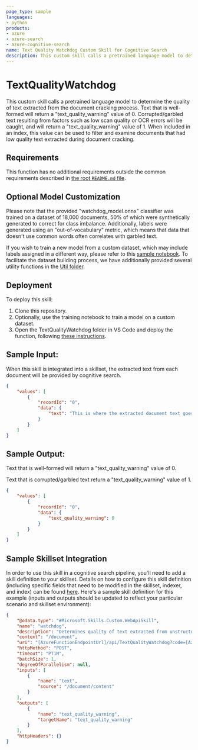 ```yaml
---
page_type: sample
languages:
- python
products:
- azure
- azure-search
- azure-cognitive-search
name: Text Quality Watchdog Custom Skill for Cognitive Search
description: This custom skill calls a pretrained language model to determine the quality of text extracted from the document cracking process.
---
```


# TextQualityWatchdog

This custom skill calls a pretrained language model to determine the quality of text extracted from the document cracking process.
Text that is well-formed will return a "text_quality_warning" value of 0.
Corrupted/garbled text resulting from factors such as low scan quality or OCR errors will be caught, and will return a "text_quality_warning" value of 1.
When included in an index, this value can be used to filter and examine documents that had low quality text extracted during document cracking.

## Requirements

This function has no additional requirements outside the common requirements described in [the root `README.md` file](../../README.md).

## Optional Model Customization

Please note that the provided "watchdog_model.onnx" classifier was trained on a dataset of 18,000 documents, 50% of which were synthetically generated to correct for class imbalance.
Additionally, labels were generated using an "out-of-vocabulary" metric, which means that data that doesn't use common words often correlates with garbled text.

If you wish to train a new model from a custom dataset, which may include labels assigned in a different way,
please refer to this [sample notebook](./Watchdog/Model/TrainWatchdogModel.ipynb).
To facilitate the dataset building process, we have additionally provided several utility functions in the [Util folder](./Watchdog/Util).

## Deployment

To deploy this skill:
1. Clone this repository.
2. Optionally, use the training notebook to train a model on a custom dataset.
3. Open the TextQualityWatchdog folder in VS Code and deploy the function, following [these instructions](https://docs.microsoft.com/en-us/azure/azure-functions/functions-develop-vs-code?tabs=python).

## Sample Input:

When this skill is integrated into a skillset, the extracted text from each document will be provided by cognitive search.

```json
{
    "values": [
        {
            "recordId": "0",
            "data": {
                "text": "This is where the extracted document text goes."
            }
        }
    ]
}
```

## Sample Output:

Text that is well-formed will return a "text_quality_warning" value of 0.

Text that is corrupted/garbled text return a "text_quality_warning" value of 1.

```json
{
    "values": [
        {
            "recordId": "0",
            "data": {
                "text_quality_warning": 0
            }
        }
    ]
}
```

## Sample Skillset Integration

In order to use this skill in a cognitive search pipeline, you'll need to add a skill definition to your skillset.
Details on how to configure this skill definition (including specific fields that need to be modified in the skillset, indexer, and index) can be found [here](https://docs.microsoft.com/en-us/azure/search/cognitive-search-defining-skillset).
Here's a sample skill definition for this example (inputs and outputs should be updated to reflect your particular scenario and skillset environment):

```json
{
    "@odata.type": "#Microsoft.Skills.Custom.WebApiSkill",
    "name": "watchdog",
    "description": "Determines quality of text extracted from unstructured documents.",
    "context": "/document",
    "uri": "[AzureFunctionEndpointUrl]/api/TextQualityWatchdog?code=[AzureFunctionDefaultHostKey]",
    "httpMethod": "POST",
    "timeout": "PT1M",
    "batchSize": 1,
    "degreeOfParallelism": null,
    "inputs": [
        {
            "name": "text",
            "source": "/document/content"
        }
    ],
    "outputs": [
        {
            "name": "text_quality_warning",
            "targetName": "text_quality_warning"
        }
    ],
    "httpHeaders": {}
}
```

